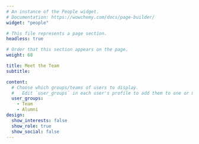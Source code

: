 ```yaml
---
# An instance of the People widget.
# Documentation: https://wowchemy.com/docs/page-builder/
widget: "people"

# This file represents a page section.
headless: true

# Order that this section appears on the page.
weight: 68

title: Meet the Team
subtitle:

content:
  # Choose which groups/teams of users to display.
  #   Edit `user_groups` in each user's profile to add them to one or more of these groups.
  user_groups:
    - Team
    - Alumni
design:
  show_interests: false
  show_role: true
  show_social: false
---
```


